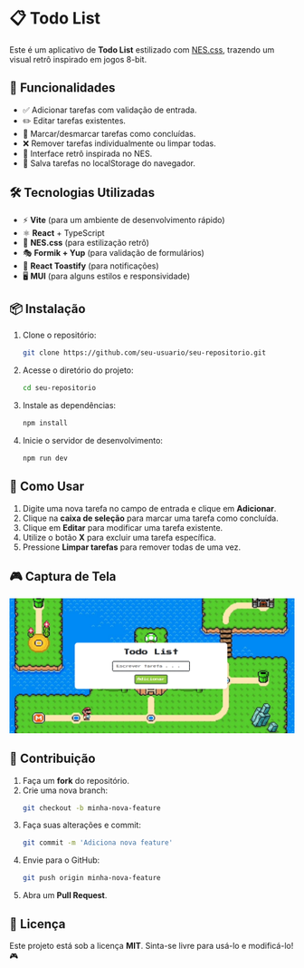 # 📋 Todo List

Este é um aplicativo de **Todo List** estilizado com [NES.css](https://nostalgic-css.github.io/NES.css/), trazendo um visual retrô inspirado em jogos 8-bit.

## 🚀 Funcionalidades

- ✅ Adicionar tarefas com validação de entrada.
- ✏️ Editar tarefas existentes.
- 🔄 Marcar/desmarcar tarefas como concluídas.
- ❌ Remover tarefas individualmente ou limpar todas.
- 📌 Interface retrô inspirada no NES.
- 💾 Salva tarefas no localStorage do navegador.

## 🛠️ Tecnologias Utilizadas

- ⚡ **Vite** (para um ambiente de desenvolvimento rápido)
- ⚛️ **React** + TypeScript
- 🎨 **NES.css** (para estilização retrô)
- 🎭 **Formik + Yup** (para validação de formulários)
- 🔔 **React Toastify** (para notificações)
- 🖥️ **MUI** (para alguns estilos e responsividade)

## 📦 Instalação

1. Clone o repositório:
   ```bash
   git clone https://github.com/seu-usuario/seu-repositorio.git
   ```
2. Acesse o diretório do projeto:
   ```bash
   cd seu-repositorio
   ```
3. Instale as dependências:
   ```bash
   npm install
   ```
4. Inicie o servidor de desenvolvimento:
   ```bash
   npm run dev
   ```

## 🔧 Como Usar

1. Digite uma nova tarefa no campo de entrada e clique em **Adicionar**.
2. Clique na **caixa de seleção** para marcar uma tarefa como concluída.
3. Clique em **Editar** para modificar uma tarefa existente.
4. Utilize o botão **X** para excluir uma tarefa específica.
5. Pressione **Limpar tarefas** para remover todas de uma vez.

## 🎮 Captura de Tela

![Todo List NES.css](https://github.com/oeujack/todo-list/blob/master/screenshot.png?raw=true)


## 🐙 Contribuição

1. Faça um **fork** do repositório.
2. Crie uma nova branch:
   ```bash
   git checkout -b minha-nova-feature
   ```
3. Faça suas alterações e commit:
   ```bash
   git commit -m 'Adiciona nova feature'
   ```
4. Envie para o GitHub:
   ```bash
   git push origin minha-nova-feature
   ```
5. Abra um **Pull Request**.

## 📜 Licença

Este projeto está sob a licença **MIT**. Sinta-se livre para usá-lo e modificá-lo! 🎮

